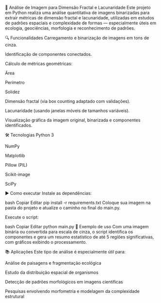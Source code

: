 🧠 Análise de Imagem para Dimensão Fractal e Lacunaridade
Este projeto em Python realiza uma análise quantitativa de imagens binarizadas para extrair métricas de dimensão fractal e lacunaridade, utilizadas em estudos de padrões espaciais e complexidade de formas — especialmente úteis em ecologia, geociências, morfologia e reconhecimento de padrões.

🔍 Funcionalidades
Carregamento e binarização de imagens em tons de cinza.

Identificação de componentes conectados.

Cálculo de métricas geométricas:

Área

Perímetro

Solidez

Dimensão fractal (via box counting adaptado com validações).

Lacunaridade (usando janelas móveis de tamanhos variáveis).

Visualização gráfica da imagem original, binarizada e componentes identificados.

🛠️ Tecnologias
Python 3

NumPy

Matplotlib

Pillow (PIL)

Scikit-image

SciPy

▶️ Como executar
Instale as dependências:

bash
Copiar
Editar
pip install -r requirements.txt
Coloque sua imagem na pasta do projeto e atualize o caminho no final do main.py.

Execute o script:

bash
Copiar
Editar
python main.py
📸 Exemplo de uso
Com uma imagem binária ou convertida para escala de cinza, o script identifica os componentes e gera um resumo estatístico de até 5 regiões significativas, com gráficos exibindo o processamento.

📚 Aplicações
Este tipo de análise é especialmente útil para:

Análise de paisagens e fragmentação ecológica

Estudo da distribuição espacial de organismos

Detecção de padrões morfológicos em imagens científicas

Pesquisas envolvendo morfometria e modelagem da complexidade estrutural



